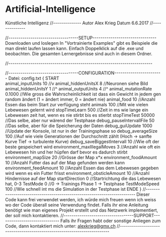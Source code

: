 # Artificial-Intelligence
Künstliche Intelligenz
//--------------
Autor Alex Krieg
Datum 6.6.2017
//--------------

//-----------------------------------SETUP--------------------------------
Downloaden und loslegen
	In "Vortrainierte Examples" gibt es Beispiele die man 
	direkt laufen lassen kann.
	Einfach Doppelklick auf die .exe und beobachten.
	Die gesamten Lernergebnisse sind auch in diesem Ordner.

//------------------------------------------------------------------------

//-----------------------------------CONFIGURATION------------------------
Datei: config.txt {
	START						
	animal_inputUnits 10				//v
	animal_hiddenUnitsX 8				//Neuronen siehe Bild
	animal_hiddenUnitsY 1				//^
	animal_outputUnits 4				//^
	animal_mutationRate 0.1000			//Wie gross die Wahrscheinlichkeit ist dass ein Gewicht in jedem gen random ändert (1 = ändert immer, 0 = ändert nie)
	animal_food 10						//Anzahl Essen das beim Start zur verfügung steht
	animals 100							//Mit wie vielen Lebewesen gelernt wird
	stopTimeLearn 500					//Zeit in ms wie lange ein Lebewesen zeit hat, wenn es nie stirbt bis es stierbt
	stopTimeTest 50000					//Das selbe, aber nur wärend der Testphase
	debug_pauseIntervallFile 50			//Das selbe, aber für die Speicherung der Daten
	debug_guiUpdate 1000				//Update der Konsole, ist nur in der Trainingsphase so
	debug_averageSize 100				//Auf wie viele Generationen der Durchschnitt zählt (Hoch -> sanfte Kurve Tief -> turbulente Kurve)
	debug_saveBiggestIntervall 10		//Wie oft der beste gespeichert wird
	environment_maxIllegalMoves 3		//Anzahl wie oft ein Lebewesen hin und her hüpfen darf bevor es dadurch stirbt
	environment_mapSize 20				//Grösse der Map x*x
	environment_foodAmount 10			//Anzahl Futter das auf der Map gefunden werden kann
	environment_feedAmount 10			//Anzahl Essen das dem Lebewesen gegeben wird wenn es ein Futter frisst
	environment_obsticleAmount 10		//Anzahl Hindernisse auf der Map
	startDirection 0					//Startrichtung die das Lebewesen hat, 0-3
	TestMode 0							//0 -> Trainings Phase 1 -> Testphase
	TestModeSpeed 100					//Wie schnell int ms die Simulation in der Testphase ist 
	ENDE
}
//------------------------------------------------------------------------
Dieser Code kann frei verwendet werden,
ich würde mich freuen wenn ich weiss wo 
der Code überall seine Verwendung findet. 
Falls ihr eine Anleitung benötigt wie man eigenes 
Projekt erstellt und das Netzwerk implementiert,
 der soll mich kontaktieren.
//-----------------------------------SUPPORT------------------------------
Falls ihr Fragen habt oder sonstige Anliegen zum Code, 
dann kontaktiert mich unter:
	alexkrieg@gmx.ch
//------------------------------------------------------------------------